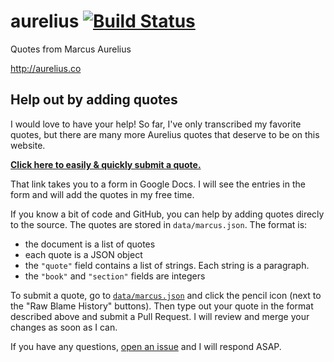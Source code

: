 aurelius [![Build
Status](https://travis-ci.org/bsima/aurelius.svg?branch=master)](https://travis-ci.org/bsima/aurelius)
========

Quotes from Marcus Aurelius

http://aurelius.co


## Help out by adding quotes

I would love to have your help! So far, I've only transcribed my
favorite quotes, but there are many more Aurelius quotes that deserve
to be on this website.

[**Click here to easily & quickly submit a quote.**](https://goo.gl/forms/zivB95KX91rzcPHT2)

That link takes you to a form in Google Docs. I will see the entries
in the form and will add the quotes in my free time.

If you know a bit of code and GitHub, you can help by adding quotes
direcly to the source. The quotes are stored in
`data/marcus.json`. The format is:

- the document is a list of quotes
- each quote is a JSON object
- the `"quote"` field contains a list of strings. Each string is a
  paragraph.
- the `"book"` and `"section"` fields are integers

To submit a quote, go to [`data/marcus.json`][data] and click the
pencil icon (next to the "Raw Blame History" buttons). Then type out
your quote in the format described above and submit a Pull Request. I
will review and merge your changes as soon as I can.

[data]: https://github.com/bsima/aurelius/blob/gh-pages/data/marcus.json

If you have any questions, [open an issue][newissue] and I will
respond ASAP.

[newissue]: https://github.com/bsima/aurelius/issues/new
